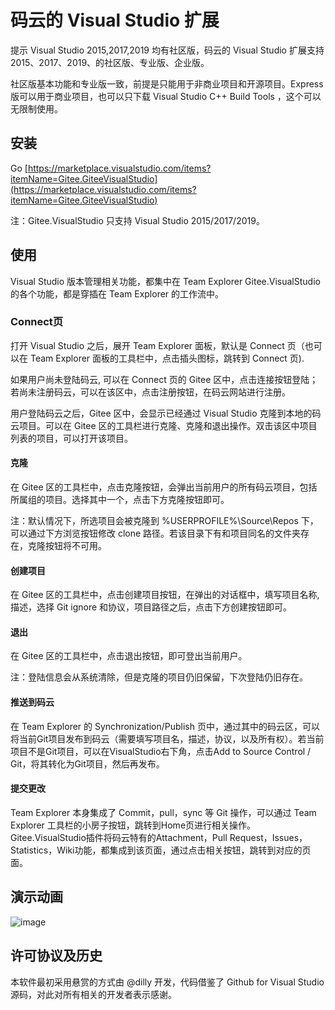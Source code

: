 # 码云的 Visual Studio 扩展

提示 Visual Studio  2015,2017,2019 均有社区版，码云的 Visual Studio 扩展支持 2015、2017、2019、的社区版、专业版、企业版。

社区版基本功能和专业版一致，前提是只能用于非商业项目和开源项目。Express 版可以用于商业项目，也可以只下载 Visual Studio C++ Build Tools ，这个可以无限制使用。

## 安装

Go [https://marketplace.visualstudio.com/items?itemName=Gitee.GiteeVisualStudio](https://marketplace.visualstudio.com/items?itemName=Gitee.GiteeVisualStudio)

注：Gitee.VisualStudio 只支持 Visual Studio 2015/2017/2019。

## 使用

Visual Studio 版本管理相关功能，都集中在 Team Explorer Gitee.VisualStudio 的各个功能，都是穿插在 Team Explorer 的工作流中。

### Connect页

打开 Visual Studio 之后，展开 Team Explorer 面板，默认是 Connect 页（也可以在 Team Explorer 面板的工具栏中，点击插头图标，跳转到 Connect 页).  

如果用户尚未登陆码云, 可以在 Connect 页的 Gitee 区中，点击连接按钮登陆；若尚未注册码云，可以在该区中，点击注册按钮，在码云网站进行注册。  

用户登陆码云之后，Gitee 区中，会显示已经通过 Visual Studio 克隆到本地的码云项目。可以在 Gitee 区的工具栏进行克隆、克隆和退出操作。双击该区中项目列表的项目，可以打开该项目。

#### 克隆

在 Gitee 区的工具栏中，点击克隆按钮，会弹出当前用户的所有码云项目，包括所属组的项目。选择其中一个，点击下方克隆按钮即可。

注：默认情况下，所选项目会被克隆到 %USERPROFILE%\Source\Repos 下，可以通过下方浏览按钮修改 clone 路径。若该目录下有和项目同名的文件夹存在，克隆按钮将不可用。

#### 创建项目

在 Gitee 区的工具栏中，点击创建项目按钮，在弹出的对话框中，填写项目名称, 描述，选择 Git ignore 和协议，项目路径之后，点击下方创建按钮即可。

#### 退出

在 Gitee 区的工具栏中，点击退出按钮，即可登出当前用户。

注：登陆信息会从系统清除，但是克隆的项目仍旧保留，下次登陆仍旧存在。

#### 推送到码云
在 Team Explorer 的 Synchronization/Publish 页中，通过其中的码云区，可以将当前Git项目发布到码云（需要填写项目名，描述，协议，以及所有权）。若当前项目不是Git项目，可以在VisualStudio右下角，点击Add to Source Control / Git，将其转化为Git项目，然后再发布。

#### 提交更改

Team Explorer 本身集成了 Commit，pull，sync 等 Git 操作，可以通过 Team Explorer 工具栏的小房子按钮，跳转到Home页进行相关操作。 Gitee.VisualStudio插件将码云特有的Attachment，Pull Request，Issues，Statistics，Wiki功能，都集成到该页面，通过点击相关按钮，跳转到对应的页面。

## 演示动画

![image](./docs/images/option.gif)

## 许可协议及历史

本软件最初采用悬赏的方式由 @dilly 开发，代码借鉴了 Github for Visual Studio 源码，对此对所有相关的开发者表示感谢。
